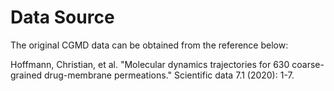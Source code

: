 # Data Source
The original CGMD data can be obtained from the reference below:

Hoffmann, Christian, et al. "Molecular dynamics trajectories for 630 coarse-grained drug-membrane permeations." Scientific data 7.1 (2020): 1-7.
